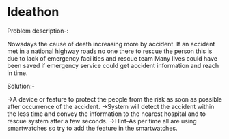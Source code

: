# Ideathon
Problem description-:

Nowadays the cause of death increasing more by accident. If an accident met in a national highway roads no one there to rescue the person this is due to lack of emergency facilities and rescue team
Many lives could have been saved if emergency service could get accident information and reach in time.


Solution:-

->A device or feature to protect the people from the risk as soon as possible after occurrence of the accident. 
->System will detect the accident within the less time and convey the information to the nearest hospital and to rescue system after a few seconds.
->Hint-As per time all are using smartwatches so try to add the feature in the smartwatches.
